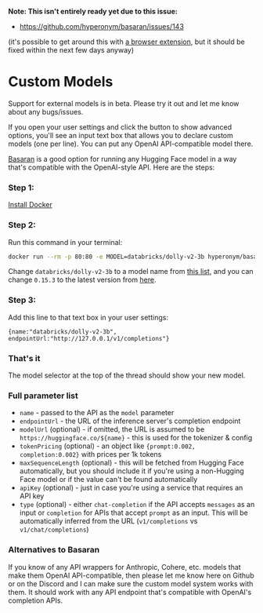 **Note: This isn't entirely ready yet due to this issue:**
* https://github.com/hyperonym/basaran/issues/143

(it's possible to get around this with [a browser extension](https://chrome.google.com/webstore/detail/lhobafahddgcelffkeicbaginigeejlf), but it should be fixed within the next few days anyway)

# Custom Models

Support for external models is in beta. Please try it out and let me know about any bugs/issues.

If you open your user settings and click the button to show advanced options, you'll see an input text box that allows you to declare custom models (one per line). You can put any OpenAI API-compatible model there.

[Basaran](https://github.com/hyperonym/basaran) is a good option for running any Hugging Face model in a way that's compatible with the OpenAI-style API. Here are the steps:

### Step 1:
[Install Docker](https://docs.docker.com/get-docker/)

### Step 2:
Run this command in your terminal:
```bash
docker run --rm -p 80:80 -e MODEL=databricks/dolly-v2-3b hyperonym/basaran:0.15.3
```
Change `databricks/dolly-v2-3b` to a model name from [this list](https://huggingface.co/models?pipeline_tag=text-generation), and you can change `0.15.3` to the latest version from [here](https://hub.docker.com/r/hyperonym/basaran/tags).

### Step 3:
Add this line to that text box in your user settings:
```json5
{name:"databricks/dolly-v2-3b", endpointUrl:"http://127.0.0.1/v1/completions"}
```

### That's it

The model selector at the top of the thread should show your new model.

### Full parameter list

* `name` - passed to the API as the `model` parameter
* `endpointUrl` - the URL of the inference server's completion endpoint
* `modelUrl` (optional) - if omitted, the URL is assumed to be `https://huggingface.co/${name}` - this is used for the tokenizer & config
* `tokenPricing` (optional) - an object like `{prompt:0.002, completion:0.002}` with prices per 1k tokens
* `maxSequenceLength` (optional) - this will be fetched from Hugging Face automatically, but you should include it if you're using a non-Hugging Face model or if the value can't be found automatically
* `apiKey` (optional) - just in case you're using a service that requires an API key
* `type` (optional) - either `chat-completion` if the API accepts `messages` as an input or `completion` for APIs that accept `prompt` as an input. This will be automatically inferred from the URL (`v1/completions` vs `v1/chat/completions`)


### Alternatives to Basaran

If you know of any API wrappers for Anthropic, Cohere, etc. models that make them OpenAI API-compatible, then please let me know here on Github or on the Discord and I can make sure the custom model system works with them. It should work with any API endpoint that's compatible with OpenAI's completion APIs.
